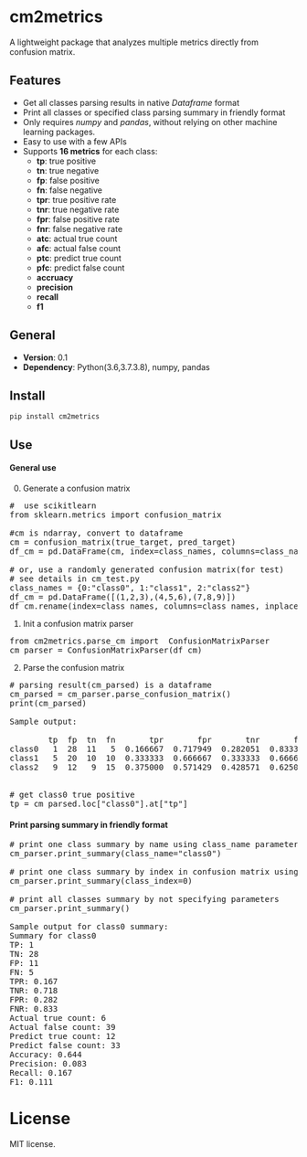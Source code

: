 # cm2metrics

A lightweight package that analyzes multiple metrics directly from
confusion matrix.

## Features
- Get all classes parsing results in native _Dataframe_ format
- Print all classes or specified class parsing summary in friendly format
- Only requires _numpy_ and _pandas_, without relying on other machine learning packages.
- Easy to use with a few  APIs
- Supports **16 metrics** for each class:
    * **tp**: true positive
    * **tn**:  true negative
    * **fp**: false positive
    * **fn**: false negative
    * **tpr**: true positive rate
    * **tnr**: true negative rate
    * **fpr**: false positive rate
    * **fnr**: false negative rate
    * **atc**: actual true count
    * **afc**: actual false count
    * **ptc**: predict true count
    * **pfc**: predict false count
    * **accruacy**
    * **precision**
    * **recall**
    * **f1**


## General 
- **Version**: 0.1
- **Dependency**: Python(3.6,3.7.3.8), numpy, pandas

## Install
```
pip install cm2metrics
```

## Use
#### General use

0. Generate a confusion matrix
<pre>
#  use scikitlearn
from sklearn.metrics import confusion_matrix

#cm is ndarray, convert to dataframe
cm = confusion_matrix(true_target, pred_target)
df_cm = pd.DataFrame(cm, index=class_names, columns=class_names)

# or, use a randomly generated confusion matrix(for test)
# see details in cm_test.py
class_names = {0:"class0", 1:"class1", 2:"class2"}
df_cm = pd.DataFrame([(1,2,3),(4,5,6),(7,8,9)])
df_cm.rename(index=class_names, columns=class_names, inplace=True)
</pre>

1. Init a confusion matrix parser
<pre>
from cm2metrics.parse_cm import  ConfusionMatrixParser
cm_parser = ConfusionMatrixParser(df_cm)
</pre>

2. Parse the confusion matrix
<pre>
# parsing result(cm_parsed) is a dataframe
cm_parsed = cm_parser.parse_confusion_matrix()
print(cm_parsed)  

Sample output:

        tp  fp  tn  fn       tpr       fpr       tnr       fnr  atc  afc  ptc  pfc  accuracy  precision    recall        f1
class0   1  28  11   5  0.166667  0.717949  0.282051  0.833333    6   39   12   33  0.644444   0.083333  0.166667  0.111111
class1   5  20  10  10  0.333333  0.666667  0.333333  0.666667   15   30   15   30  0.555556   0.333333  0.333333  0.333333
class2   9  12   9  15  0.375000  0.571429  0.428571  0.625000   24   21   18   27  0.466667   0.500000  0.375000  0.428571


# get class0 true positive
tp = cm_parsed.loc["class0"].at["tp"]
</pre>

#### Print parsing summary in friendly format
<pre>
# print one class summary by name using class_name parameter
cm_parser.print_summary(class_name="class0")

# print one class summary by index in confusion matrix using class_index parameter
cm_parser.print_summary(class_index=0)

# print all classes summary by not specifying parameters
cm_parser.print_summary()

Sample output for class0 summary:
Summary for class0
TP: 1
TN: 28
FP: 11
FN: 5
TPR: 0.167
TNR: 0.718
FPR: 0.282
FNR: 0.833
Actual true count: 6
Actual false count: 39
Predict true count: 12
Predict false count: 33
Accuracy: 0.644
Precision: 0.083
Recall: 0.167
F1: 0.111
</pre>

# License
MIT license.